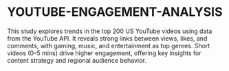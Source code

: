 # YOUTUBE-ENGAGEMENT-ANALYSIS
This study explores trends in the top 200 US YouTube videos using data from the YouTube API. It reveals strong links between views, likes, and comments, with gaming, music, and entertainment as top genres. Short videos (0–5 mins) drive higher engagement, offering key insights for content strategy and regional audience behavior.
